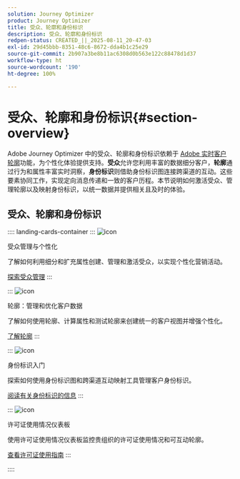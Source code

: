```yaml
---
solution: Journey Optimizer
product: Journey Optimizer
title: 受众、轮廓和身份标识
description: 受众、轮廓和身份标识
redpen-status: CREATED_||_2025-08-11_20-47-03
exl-id: 29d45bbb-8351-48c6-8672-dda4b1c25e29
source-git-commit: 2b907a3be8b11ac6308d0b563e122c88478d1d37
workflow-type: ht
source-wordcount: '190'
ht-degree: 100%

---
```


# 受众、轮廓和身份标识{#section-overview}

Adobe Journey Optimizer 中的受众、轮廓和身份标识依赖于 [Adobe 实时客户轮廓](https://experienceleague.adobe.com/zh-hans/docs/experience-platform/profile/home)功能，为个性化体验提供支持。**受众**&#x200B;允许您利用丰富的数据细分客户，**轮廓**&#x200B;通过行为和属性丰富实时洞察，**身份标识**&#x200B;则借助身份标识图连接跨渠道的互动。这些要素协同工作，实现定向消息传递和一致的客户历程。本节说明如何激活受众、管理轮廓以及映射身份标识，以统一数据并提供相关且及时的体验。

## 受众、轮廓和身份标识

:::: landing-cards-container
:::
![icon](https://cdn.experienceleague.adobe.com/icons/bullseye.svg?lang=zh-Hans)

受众管理与个性化

了解如何利用细分和扩充属性创建、管理和激活受众，以实现个性化营销活动。

[探索受众管理](audiences-landing-page.md)
:::

:::
![icon](https://cdn.experienceleague.adobe.com/icons/user-circle.svg?lang=zh-Hans)

轮廓：管理和优化客户数据

了解如何使用轮廓、计算属性和测试轮廓来创建统一的客户视图并增强个性化。

[了解轮廓](profiles-landing-page.md)
:::

:::
![icon](https://cdn.experienceleague.adobe.com/icons/fingerprint.svg?lang=zh-Hans)

身份标识入门

探索如何使用身份标识图和跨渠道互动映射工具管理客户身份标识。

[阅读有关身份标识的信息](../using/audience/get-started-identity.md)
:::

:::
![icon](https://cdn.experienceleague.adobe.com/icons/chart-line.svg?lang=zh-Hans)

许可证使用情况仪表板

使用许可证使用情况仪表板监控贵组织的许可证使用情况和可互动轮廓。

[查看许可证使用指南](../using/audience/license-usage.md)
:::

::::
